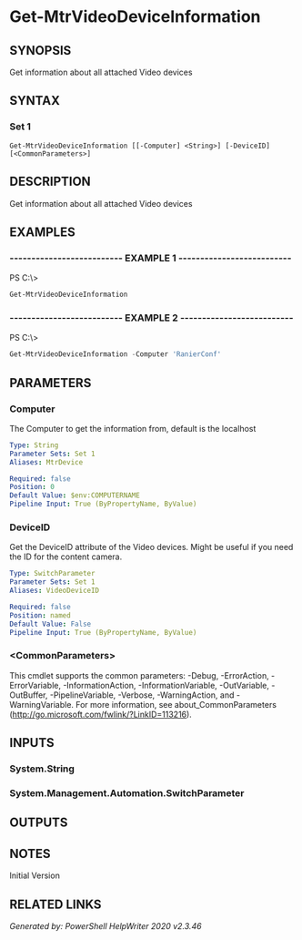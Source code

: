 ﻿# Get-MtrVideoDeviceInformation

## SYNOPSIS
Get information about all attached Video devices

## SYNTAX

### Set 1
```
Get-MtrVideoDeviceInformation [[-Computer] <String>] [-DeviceID] [<CommonParameters>]
```

## DESCRIPTION
Get information about all attached Video devices

## EXAMPLES

### -------------------------- EXAMPLE 1 --------------------------
PS C:\\\>
```powershell
Get-MtrVideoDeviceInformation
```

### -------------------------- EXAMPLE 2 --------------------------
PS C:\\\>
```powershell
Get-MtrVideoDeviceInformation -Computer 'RanierConf'
```

## PARAMETERS

### Computer
The Computer to get the information from, default is the localhost

```yaml
Type: String
Parameter Sets: Set 1
Aliases: MtrDevice

Required: false
Position: 0
Default Value: $env:COMPUTERNAME
Pipeline Input: True (ByPropertyName, ByValue)
```

### DeviceID
Get the DeviceID attribute of the Video devices.
Might be useful if you need the ID for the content camera.

```yaml
Type: SwitchParameter
Parameter Sets: Set 1
Aliases: VideoDeviceID

Required: false
Position: named
Default Value: False
Pipeline Input: True (ByPropertyName, ByValue)
```

### \<CommonParameters\>
This cmdlet supports the common parameters: -Debug, -ErrorAction, -ErrorVariable, -InformationAction, -InformationVariable, -OutVariable, -OutBuffer, -PipelineVariable, -Verbose, -WarningAction, and -WarningVariable. For more information, see about_CommonParameters (http://go.microsoft.com/fwlink/?LinkID=113216).

## INPUTS

### System.String


### System.Management.Automation.SwitchParameter


## OUTPUTS

## NOTES

Initial Version

## RELATED LINKS


*Generated by: PowerShell HelpWriter 2020 v2.3.46*
